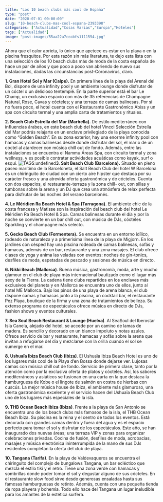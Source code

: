 ```yaml
---
title: "Los 10 beach clubs más cool de España"
type: "post"
date: "2020-07-01 00:00:00"
slug: "10-beach-clubs-mas-cool-espana-2393398"
categories: ["Actualidad","Cosas Varias","Europa","Hoteles"]
tags: ["Actualidad"]
image: "post-images/55aa22a7ceabfs1111554.jpg"
---
```


Ahora que el calor aprieta, lo único que apetece es estar en la playa o en la piscina fresquitos. Por esta razón sin más literatura, te dejo esta lista con una selección de los 10 beach clubs más de moda de la costa española de hace un par de años y que poco a poco van abriendo de nuevo sus instalaciones, dadas las circunstancias post-Coronavirus, claro.  
  
**1. Gran Hotel Sol y Mar (Calpe).** En primera línea de la playa del Arenal del Bol, dispone de una infinity pool y un ambiente lounge donde disfrutar de un cóctel o un delicioso tentempié. En la parte superior está el bar Le Champ, un exclusivo espacio con más de 35 referencias de Champagne Natural, Rose, Cavas y cócteles; y una terraza de camas balinesas. Por si no fuera poco, el hotel cuenta con el Restaurante Gastronómico Abiss y un spa con circuito termal y una amplia carta de tratamientos y rituales.  
  
**2. Beach Club Estrella del Mar (Marbella).** De estilo mediterráneo con influencias árabes, en este beach club del hotel Vincci Selección Estrella del Mar podrás relajarte en un enclave privilegiado de la playa conocida como “Golden Beach”. En su zona exterior, hay una enorme infinity pool con hamacas y camas balinesas desde donde disfrutar del sol, el mar o de un cóctel al atardecer con música chill out de fondo. Además, entre las instalaciones se encuentra el Nammu Áreas Spa, con circuito termal y zona wellness, y es posible contratar actividades acuáticas como kayak, surf o esquí. ![ TAGS:undefined](post-images/55aa22a7ceabfs1111554.jpg "playa del beach Club Ushuaia")**3. Salt Beach Club (Barcelona).** Situado en pleno paseo marítimo de la Barceloneta, el Salt Beach Club del hotel W Barcelona es un chiringuito de ciudad con un cierto aire hipster que destaca por su carácter fresco y una atrevida oferta gastronómica y de cócteles. Cuenta con dos espacios, el restaurante-terraza y la zona chill- out, con sillas y tumbonas sobre la arena y un DJ que crea una atmósfera de relax perfecta para disfrutar de las noches del verano barcelonés.  
  
**4. Le Méridien Ra Beach Hotel &amp; Spa (Tarragona).** El ambiente chic de la costa francesa y Matisse son la inspiración del beach club del hotel Le Méridien Ra Beach Hotel &amp; Spa. Camas balinesas durante el día y por la noche se convierte en un bar chill out, con música de DJs, cócteles Sparkling y el champagne más selecto.  
  
**5. Gecko Beach Club (Formentera).** Se encuentra en un entorno idílico, rodeado de naturaleza y a primerísima línea de la playa de Migjorn. En los jardines con césped hay una piscina rodeada de camas balinesas, sofás y hamacas, además de un bar, restaurante y una zona masajes. El club ofrece clases de yoga y anima las veladas con eventos: noches de gin-tonics, desfiles de moda, espetadas de pescado y sesiones de música en directo.  
  
**6. Nikki Beach (Mallorca)**. Buena música, gastronomía, moda, arte y mucho glamour en el club de playa más internacional bautizado como el lugar más sexy de la Tierra. La cadena tiene clubs repartidos en los enclaves más exclusivos del planeta y en Mallorca se encuentra uno de ellos, junto al hotel ME Mallorca. Bajo los pinos de una playa de arena blanca, el club dispone camas y hamacas junto a la piscina, un cocktail bar, el restaurante Pez Playa, boutique de la firma y una zona de tratamientos de belleza. Su extenso programa de espectáculos ofrece música en directo de DJs, fashion shows y eventos culturales.  
  
**7. Sea Soul Beach Restaurant &amp; Lounge (Huelva)**. Al SeaSoul del Iberostar Isla Canela, alejado del hotel, se accede por un camino de lamas de madera. Es sencillo y decorado en un blanco impoluto y notas azules. Ofrece servicio de bar y restaurante, hamacas y sofás sobre la arena que invitan a refugiarse del día y mezclarse con la orilla cuando el sol se sumerge en el mar.  
  
**8. Ushuaïa Ibiza Beach Club (Ibiza)**. El Ushuaïa Ibiza Beach Hotel es uno de los lugares más cool de la Playa d’en Bossa donde dejarse ver. Lujosas camas con música chill out de fondo. Servicio de primera clase, tanto por la atención como por la exclusiva oferta de platos y cócteles. Así, los sabores mediterráneos y asiáticos se fusionan en una carta en la que destaca la hamburguesa de Kobe o el lingote de salmón en costra de hierbas con cuscús. La mejor música house de Ibiza, el ambiente más glamuroso, una oferta gastronómica excelente y el servicio hacen del Ushuaïa Beach Club uno de los lugares más especiales de la isla.  
  
**9. THB Ocean Beach Ibiza (Ibiza)**. Frente a la playa de San Antonio se encuentra uno de los beach clubs más famosos de la isla, el THB Ocean Beach Ibiza. Su piscina es la reina y el centro de todos los eventos. Está decorada con grandes camas dentro y fuera del agua y es el espacio perfecto para tomar el sol y disfrutar de los espectáculos. Este año, se han inaugurado dos nuevas áreas; una terraza VIP y zonas para organizar celebraciones privadas. Cocina de fusión, desfiles de moda, acrobacias, masajes y música electrónica ininterrumpida de la mano de sus DJs residentes completan la oferta del club de playa.  
  
**10. Tangana (Tarifa)**. En la playa de Valdevaqueros se encuentra el chiringuito del complejo de bungalows Tangana, un bar ecléctico que mezcla el estilo tiki y el retro. Tiene una zona verde con hamacas y sombrillas donde poder tomar el sol y degustar alguno de sus cócteles. En el restaurante slow food sirve desde generosas ensaladas hasta sus famosas hamburguesas de retinto. Además, cuenta con una pequeña tienda de ropa playera y bohemia. Todo ello hace del Tangana un lugar ineludible para los amantes de la estética surfera.